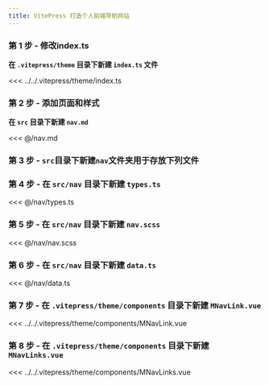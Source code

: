 ```yaml
---
title: VitePress 打造个人前端导航网站
---
```


### 第 1 步 - 修改index.ts

**在 `.vitepress/theme` 目录下新建 `index.ts` 文件**

<<< ../../.vitepress/theme/index.ts

### 第 2 步 - 添加页面和样式

**在 `src` 目录下新建 `nav.md`**

<<< @/nav.md

### 第 3 步 - **`src`目录下新建`nav`文件夹用于存放下列文件**

### 第 4 步 - **在 `src/nav` 目录下新建 `types.ts`**

<<< @/nav/types.ts

### 第 5 步 - **在 `src/nav` 目录下新建 `nav.scss`**

<<< @/nav/nav.scss

### 第 6 步 - **在 `src/nav` 目录下新建 `data.ts`**

<<< @/nav/data.ts

### 第 7 步 - **在 `.vitepress/theme/components` 目录下新建 `MNavLink.vue`**

<<< ../../.vitepress/theme/components/MNavLink.vue

### 第 8 步 - **在 `.vitepress/theme/components` 目录下新建 `MNavLinks.vue`**

<<< ../../.vitepress/theme/components/MNavLinks.vue
